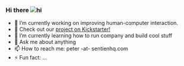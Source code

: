 ### Hi there ![hi](https://raw.githubusercontent.com/iampavangandhi/iampavangandhi/master/gifs/Hi.gif)


- 🔭 I’m currently working on improving human-computer interaction.
- 🚀 Check out our [project on Kickstarter!](https://sentn.co/17)
- 🌱 I’m currently learning how to run company and build cool stuff
- 💬 Ask me about anything
- 📫 How to reach me: peter -at- sentienhq.com
- ⚡ Fun fact: ...

